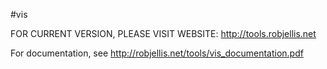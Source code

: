 #vis

FOR CURRENT VERSION, PLEASE VISIT WEBSITE: http://tools.robjellis.net

For documentation, see http://robjellis.net/tools/vis_documentation.pdf  


